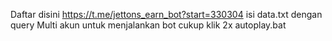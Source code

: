 Daftar disini 
https://t.me/jettons_earn_bot?start=330304
isi data.txt dengan query
Multi akun
untuk menjalankan bot cukup klik 2x autoplay.bat
